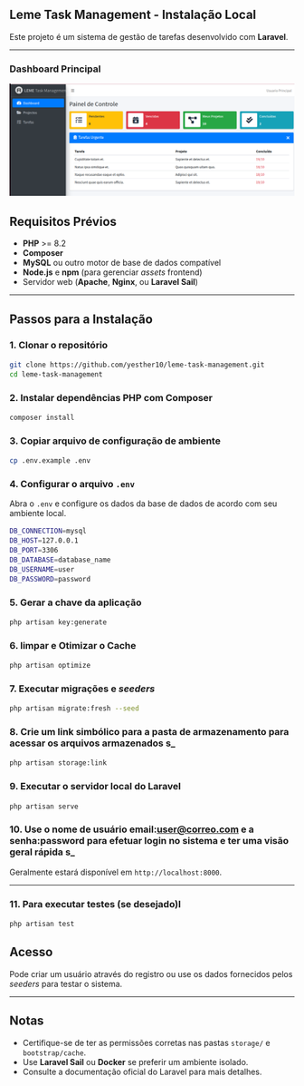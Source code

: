 ## Leme Task Management - Instalação Local

Este projeto é um sistema de gestão de tarefas desenvolvido com **Laravel**.

---

### Dashboard Principal

![Tela de Dashboard do Leme Task Management](docs/images/dashboard.png)

## Requisitos Prévios

-   **PHP** \>= 8.2
-   **Composer**
-   **MySQL** ou outro motor de base de dados compatível
-   **Node.js** e **npm** (para gerenciar _assets_ frontend)
-   Servidor web (**Apache**, **Nginx**, ou **Laravel Sail**)

---

## Passos para a Instalação

### 1\. Clonar o repositório

```bash
git clone https://github.com/yesther10/leme-task-management.git
cd leme-task-management
```

### 2\. Instalar dependências PHP com Composer

```bash
composer install
```

### 3\. Copiar arquivo de configuração de ambiente

```bash
cp .env.example .env
```

### 4\. Configurar o arquivo `.env`

Abra o `.env` e configure os dados da base de dados de acordo com seu ambiente local.

```bash
DB_CONNECTION=mysql
DB_HOST=127.0.0.1
DB_PORT=3306
DB_DATABASE=database_name
DB_USERNAME=user
DB_PASSWORD=password
```

### 5\. Gerar a chave da aplicação

```bash
php artisan key:generate
```

### 6\. limpar e Otimizar o Cache

```bash
php artisan optimize
```

### 7\. Executar migrações e _seeders_

```bash
php artisan migrate:fresh --seed
```

### 8\. Crie um link simbólico para a pasta de armazenamento para acessar os arquivos armazenados s\_

```bash
php artisan storage:link
```

### 9\. Executar o servidor local do Laravel

```bash
php artisan serve
```

### 10\. Use o nome de usuário email:user@correo.com e a senha:password para efetuar login no sistema e ter uma visão geral rápida s\_

Geralmente estará disponível em `http://localhost:8000`.

---

### 11\. Para executar testes (se desejado)l

```bash
php artisan test
```

## Acesso

Pode criar um usuário através do registro ou use os dados fornecidos pelos _seeders_ para testar o sistema.

---

## Notas

-   Certifique-se de ter as permissões corretas nas pastas `storage/` e `bootstrap/cache`.
-   Use **Laravel Sail** ou **Docker** se preferir um ambiente isolado.
-   Consulte a documentação oficial do Laravel para mais detalhes.
